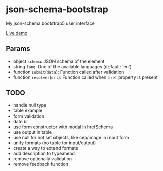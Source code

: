# json-schema-bootstrap
My json-schema bootstrap5 user interface

[Live demo](https://marcodpt.github.io/h/?url=https%3A%2F%2Fcdn.jsdelivr.net%2Fgh%2Fmarcodpt%2Fjson-schema-bootstrap%2Fsamples.js)

## Params
 - object `schema`: JSON schema of the element
 - string `lang`: One of the available languages (default: 'en')
 - function `submit`(`data`): Function called after validation
 - function `resolver`(`url`): Function called when `href` property is present

## TODO
 - handle null type 
 - table example
 - form validation
 - date br
 - use form constructor with modal in hrefSchema
 - use output in table
 - use null for not set objects, like cep/image in input form
 - unify formats (no table for input/output)
 - create a way to extend formats
 - add description to typeahead
 - remove optionally validation
 - remove feedback function
